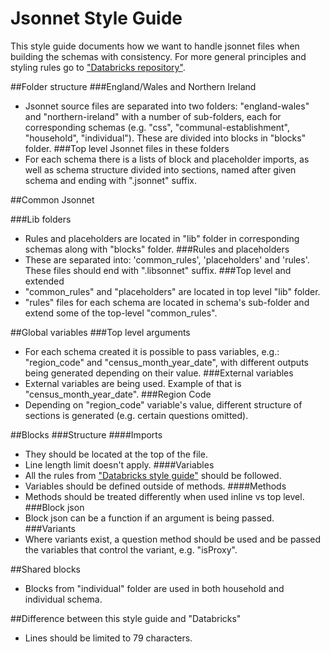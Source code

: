 # Jsonnet Style Guide
This style guide documents how we want to handle jsonnet files when building the schemas with consistency. For more general principles and styling rules go to ["Databricks repository"](https://github.com/databricks/jsonnet-style-guide#databricks-jsonnet-guide).


##Folder structure
###England/Wales and Northern Ireland
- Jsonnet source files are separated into two folders: "england-wales" and "northern-ireland" with a number of sub-folders, each for corresponding schemas (e.g. "css", "communal-establishment", "household", "individual"). These are divided into blocks in "blocks" folder.
###Top level Jsonnet files in these folders
- For each schema there is a lists of block and placeholder imports, as well as schema structure divided into sections, named after given schema and ending with ".jsonnet" suffix.


##Common Jsonnet

###Lib folders
- Rules and placeholders are located in "lib" folder in corresponding schemas along with "blocks" folder.
###Rules and placeholders
- These are separated into: 'common_rules', 'placeholders' and 'rules'. These files should end with ".libsonnet" suffix.
###Top level and extended
- "common_rules" and "placeholders" are located in top level "lib" folder.
- "rules" files for each schema are located in schema's sub-folder and extend some of the top-level "common_rules".

##Global variables
###Top level arguments
- For each schema created it is possible to pass variables, e.g.: "region_code" and "census_month_year_date", with different outputs being generated depending on their value.
###External variables 
- External variables are being used. Example of that is "census_month_year_date".
###Region Code
- Depending on "region_code" variable's value, different structure of sections is generated (e.g. certain questions omitted).

##Blocks
###Structure
####Imports
- They should be located at the top of the file.
- Line length limit doesn't apply.
####Variables
- All the rules from ["Databricks style guide"](https://github.com/databricks/jsonnet-style-guide#databricks-jsonnet-guide) should be followed.
- Variables should be defined outside of methods.
####Methods
- Methods should be treated differently when used inline vs top level.
###Block json
- Block json can be a function if an argument is being passed.
###Variants
- Where variants exist, a question method should be used and be passed the variables that control the variant, e.g. "isProxy".

##Shared blocks
- Blocks from "individual" folder are used in both household and individual schema.

##Difference between this style guide and "Databricks"
- Lines should be limited to 79 characters.